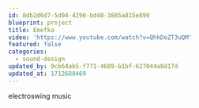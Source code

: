 ```yaml
---
id: 8db2d6d7-5d04-4290-bd40-3885a815e890
blueprint: project
title: Emefka
video: 'https://www.youtube.com/watch?v=QhkDoZT3uQM'
featured: false
categories:
  - sound-design
updated_by: 9cb64ab5-f771-4689-b1bf-627044a8d17d
updated_at: 1712688469
---
```

electroswing music
